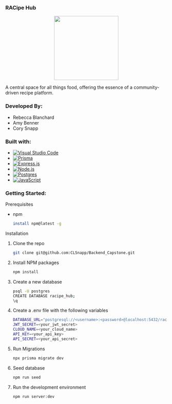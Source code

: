 ### RACipe Hub

<div align= "center">
  <img src="https://res.cloudinary.com/dyrhxocab/image/upload/v1741730364/logo_tuefhq.jpg" width=200px/>
</div>

A central space for all things food, offering the essence of a community-driven recipe platform.

### Developed By:

- Rebecca Blanchard
- Amy Benner
- Cory Snapp

### Built with:

- [![Visual Studio Code]][VSC-url]
- [![Prisma]][Prisma-url]
- [![Express.js]][Express-url]
- [![Node.js]][Node-url]
- [![Postgres]][Postgres-url]
- [![JavaScript]][JavaScript-url]

### Getting Started:

Prerequisites

- npm
  ```sh
  install npm@latest -g
  ```

Installation

1. Clone the repo
   ```sh
   git clone git@github.com:CLSnapp/Backend_Capstone.git
   ```
2. Install NPM packages
   ```sh
   npm install
   ```
3. Create a new database
   ```sh
   psql -U postgres
   CREATE DATABASE racipe_hub;
   \q
   ```
4. Create a .env file with the following variables
   ```sh
   DATABASE_URL="postgresql://<username>:<password>@localhost:5432/racipe_hub?schema=public"
   JWT_SECRET=<your_jwt_secret>
   CLOUD_NAME=<your_cloud_name>
   API_KEY=<your_api_key>
   API_SECRET=<your_api_secret>
   ```
5. Run Migrations
   ```sh
   npx prisma migrate dev
   ```
6. Seed database
   ```sh
   npm run seed
   ```
7. Run the development environment
   ```sh
   npm run server:dev
   ```

<!-- Links -->

[Visual Studio Code]: https://custom-icon-badges.demolab.com/badge/Visual%20Studio%20Code-0078d7.svg?logo=vsc&logoColor=white
[VSC-url]: https://code.visualstudio.com/
[Prisma]: https://img.shields.io/badge/Prisma-2D3748?logo=prisma&logoColor=white
[Prisma-url]: https://www.prisma.io/
[Node.js]: https://img.shields.io/badge/Node.js-6DA55F?logo=node.js&logoColor=white
[Node-url]: https://nodejs.org/en
[Express.js]: https://img.shields.io/badge/Express.js-%23404d59.svg?logo=express&logoColor=%2361DAFB
[Express-url]: https://expressjs.com/
[Postgres]: https://img.shields.io/badge/Postgres-%23316192.svg?logo=postgresql&logoColor=white
[Postgres-url]: https://www.postgresql.org/
[JavaScript]: https://img.shields.io/badge/JavaScript-F7DF1E?logo=javascript&logoColor=000
[JavaScript-url]: https://www.javascript.com/
